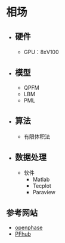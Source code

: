 # 相场

- ## 硬件
  - GPU：8xV100
- ## 模型
  - QPFM
  - LBM
  - PML
- ## 算法
  - 有限体积法
- ## 数据处理
  - 软件
    - Matlab
    - Tecplot
    - Paraview


## 参考网站
- [openphase](https://openphase.rub.de/gallery.html)
- [PFhub](https://pages.nist.gov/pfhub/links/)
